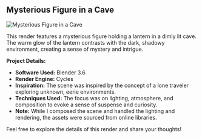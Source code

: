 ## Mysterious Figure in a Cave

![Mysterious Figure in a Cave](https://github.com/user-attachments/assets/83f5825a-3951-4ce0-a170-e63a57db54c2)

This render features a mysterious figure holding a lantern in a dimly lit cave. The warm glow of the lantern contrasts with the dark, shadowy environment, creating a sense of mystery and intrigue.

**Project Details:**
- **Software Used:** Blender 3.6
- **Render Engine:** Cycles
- **Inspiration:** The scene was inspired by the concept of a lone traveler exploring unknown, eerie environments.
- **Techniques Used:** The focus was on lighting, atmosphere, and composition to evoke a sense of suspense and curiosity.
- **Note:** While I composed the scene and handled the lighting and rendering, the assets were sourced from online libraries.

Feel free to explore the details of this render and share your thoughts!

